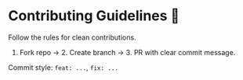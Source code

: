 # Contributing Guidelines 🙌

Follow the rules for clean contributions.

1. Fork repo → 2. Create branch → 3. PR with clear commit message.

Commit style: `feat: ...`, `fix: ...`

